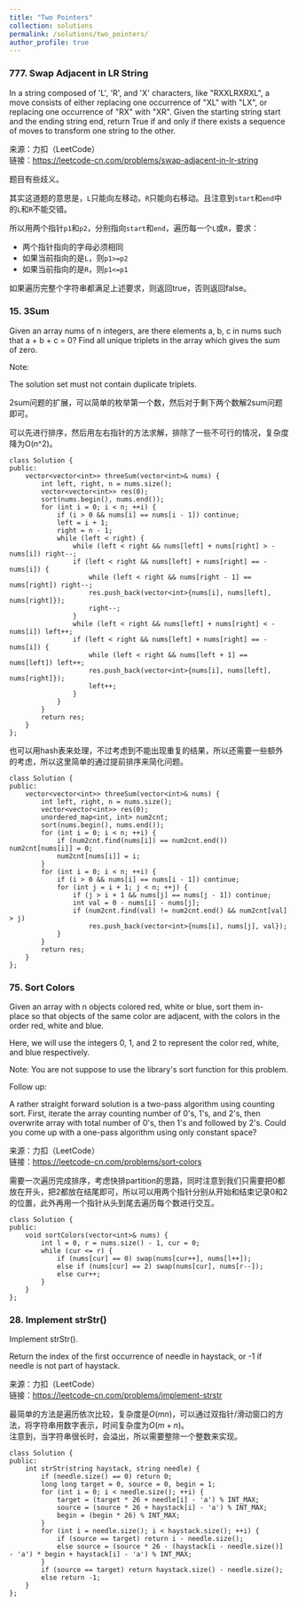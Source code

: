 ```yaml
---
title: "Two Pointers"
collection: solutions
permalink: /solutions/two_pointers/
author_profile: true
---
```


### 777. Swap Adjacent in LR String

In a string composed of 'L', 'R', and 'X' characters, like "RXXLRXRXL", a move consists of either replacing one occurrence of "XL" with "LX", or replacing one occurrence of "RX" with "XR". Given the starting string start and the ending string end, return True if and only if there exists a sequence of moves to transform one string to the other.

来源：力扣（LeetCode）  
链接：https://leetcode-cn.com/problems/swap-adjacent-in-lr-string

题目有些歧义。

其实这道题的意思是，`L`只能向左移动，`R`只能向右移动。且注意到`start`和`end`中的`L`和`R`不能交错。

所以用两个指针`p1`和`p2`，分别指向`start`和`end`，遍历每一个`L`或`R`，要求：

* 两个指针指向的字母必须相同
* 如果当前指向的是`L`，则`p1>=p2`
* 如果当前指向的是`R`，则`p1<=p1`

如果遍历完整个字符串都满足上述要求，则返回true，否则返回false。


### 15. 3Sum

Given an array nums of n integers, are there elements a, b, c in nums such that a + b + c = 0? Find all unique triplets in the array which gives the sum of zero.

Note:

The solution set must not contain duplicate triplets.

2sum问题的扩展，可以简单的枚举第一个数，然后对于剩下两个数解2sum问题即可。

可以先进行排序，然后用左右指针的方法求解，排除了一些不可行的情况，复杂度降为O(n^2)。
```
class Solution {
public:
    vector<vector<int>> threeSum(vector<int>& nums) {
        int left, right, n = nums.size();
        vector<vector<int>> res(0);
        sort(nums.begin(), nums.end());
        for (int i = 0; i < n; ++i) {
            if (i > 0 && nums[i] == nums[i - 1]) continue;
            left = i + 1;
            right = n - 1;
            while (left < right) {
                while (left < right && nums[left] + nums[right] > - nums[i]) right--;
                if (left < right && nums[left] + nums[right] == - nums[i]) {
                    while (left < right && nums[right - 1] == nums[right]) right--;
                    res.push_back(vector<int>{nums[i], nums[left], nums[right]});
                    right--;
                }
                while (left < right && nums[left] + nums[right] < - nums[i]) left++;
                if (left < right && nums[left] + nums[right] == - nums[i]) {
                    while (left < right && nums[left + 1] == nums[left]) left++;
                    res.push_back(vector<int>{nums[i], nums[left], nums[right]});
                    left++;
                }
            }
        }
        return res;
    }
};
```

也可以用hash表来处理，不过考虑到不能出现重复的结果，所以还需要一些额外的考虑，所以这里简单的通过提前排序来简化问题。

```
class Solution {
public:
    vector<vector<int>> threeSum(vector<int>& nums) {
        int left, right, n = nums.size();
        vector<vector<int>> res(0);
        unordered_map<int, int> num2cnt;
        sort(nums.begin(), nums.end());
        for (int i = 0; i < n; ++i) {
            if (num2cnt.find(nums[i]) == num2cnt.end()) num2cnt[nums[i]] = 0;
            num2cnt[nums[i]] = i;
        }
        for (int i = 0; i < n; ++i) {
            if (i > 0 && nums[i] == nums[i - 1]) continue;
            for (int j = i + 1; j < n; ++j) {
                if (j > i + 1 && nums[j] == nums[j - 1]) continue;
                int val = 0 - nums[i] - nums[j];
                if (num2cnt.find(val) != num2cnt.end() && num2cnt[val] > j) 
                    res.push_back(vector<int>{nums[i], nums[j], val});
            }
        }
        return res;
    }
};
```

### 75. Sort Colors

Given an array with n objects colored red, white or blue, sort them in-place so that objects of the same color are adjacent, with the colors in the order red, white and blue.

Here, we will use the integers 0, 1, and 2 to represent the color red, white, and blue respectively.

Note: You are not suppose to use the library's sort function for this problem.

Follow up:

A rather straight forward solution is a two-pass algorithm using counting sort.
First, iterate the array counting number of 0's, 1's, and 2's, then overwrite array with total number of 0's, then 1's and followed by 2's.
Could you come up with a one-pass algorithm using only constant space?

来源：力扣（LeetCode）  
链接：https://leetcode-cn.com/problems/sort-colors

需要一次遍历完成排序，考虑快排partition的思路，同时注意到我们只需要把0都放在开头，把2都放在结尾即可，所以可以用两个指针分别从开始和结束记录0和2的位置，此外再用一个指针从头到尾去遍历每个数进行交互。

```
class Solution {
public:
    void sortColors(vector<int>& nums) {
        int l = 0, r = nums.size() - 1, cur = 0;
        while (cur <= r) {
            if (nums[cur] == 0) swap(nums[cur++], nums[l++]);
            else if (nums[cur] == 2) swap(nums[cur], nums[r--]);
            else cur++;
        }
    }
};
```

### 28. Implement strStr()

Implement strStr().

Return the index of the first occurrence of needle in haystack, or -1 if needle is not part of haystack.

来源：力扣（LeetCode）  
链接：https://leetcode-cn.com/problems/implement-strstr

最简单的方法是遍历依次比较，复杂度是$O(mn)$，可以通过双指针/滑动窗口的方法，将字符串用数字表示，时间复杂度为$O(m+n)$。  
注意到，当字符串很长时，会溢出，所以需要整除一个整数来实现。

```
class Solution {
public:
    int strStr(string haystack, string needle) {
        if (needle.size() == 0) return 0;
        long long target = 0, source = 0, begin = 1;
        for (int i = 0; i < needle.size(); ++i) {
            target = (target * 26 + needle[i] - 'a') % INT_MAX;
            source = (source * 26 + haystack[i] - 'a') % INT_MAX;
            begin = (begin * 26) % INT_MAX;
        }
        for (int i = needle.size(); i < haystack.size(); ++i) {
            if (source == target) return i - needle.size();
            else source = (source * 26 - (haystack[i - needle.size()] - 'a') * begin + haystack[i] - 'a') % INT_MAX;
        }
        if (source == target) return haystack.size() - needle.size();
        else return -1;
    }
};
```
